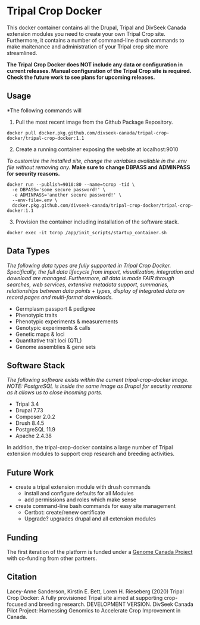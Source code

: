 
# Tripal Crop Docker

This docker container contains all the Drupal, Tripal and DivSeek Canada extension modules you need to create your own Tripal Crop site. Furthermore, it contains a number of command-line drush commands to make maitenance and administration of your Tripal crop site more streamlined.

**The Tripal Crop Docker does NOT include any data or configuration in current releases. Manual configuration of the Tripal Crop site is required. Check the future work to see plans for upcoming releases.**

## Usage

*The following commands will 

1. Pull the most recent image from the Github Package Repository.
```
docker pull docker.pkg.github.com/divseek-canada/tripal-crop-docker/tripal-crop-docker:1.1
```

2. Create a running container exposing the website at localhost:9010

*To customize the installed site, change the variables available in the .env file without removing any.* **Make sure to change DBPASS and ADMINPASS for security reasons.**

```
docker run --publish=9010:80 --name=tcrop -tid \
  -e DBPASS='some secure password!' \
  -e ADMINPASS='another secure password!' \
  --env-file=.env \
  docker.pkg.github.com/divseek-canada/tripal-crop-docker/tripal-crop-docker:1.1
```

3. Provision the container including installation of the software stack. 

```
docker exec -it tcrop /app/init_scripts/startup_container.sh
```

## Data Types

*The following data types are fully supported in Tripal Crop Docker. Specifically, the full data lifecycle from import, visualization, integration and download are managed. Furthermore, all data is made FAIR through searches, web services, extensive metadata support, summaries, relationships between data points + types, display of integrated data on record pages and multi-format downloads.*

- Germplasm passport & pedigree
- Phenotypic traits
- Phenotypic experiments & measurements
- Genotypic experiments & calls
- Genetic maps & loci
- Quantitative trait loci (QTL)
- Genome assemblies & gene sets

## Software Stack

*The following software exists within the current tripal-crop-docker image. NOTE: PostgreSQL is inside the same image as Drupal for security reasons as it allows us to close incoming ports.*

- Tripal 3.4
- Drupal 7.73
- Composer 2.0.2
- Drush 8.4.5
- PostgreSQL 11.9
- Apache 2.4.38

In addition, the tripal-crop-docker contains a large number of Tripal extension modules to support crop research and breeding activities.

## Future Work
- create a tripal extension module with drush commands
   - install and configure defaults for all Modules
   - add permissions and roles which make sense
- create command-line bash commands for easy site management
   - Certbot: create/renew certificate
   - Upgrade? upgrades drupal and all extension modules

## Funding

The first iteration of the platform is funded under a [Genome Canada Project](https://www.genomecanada.ca/en/divseek-canada-harnessing-genomics-accelerate-crop-improvement-canada) with co-funding from other partners.

## Citation

Lacey-Anne Sanderson, Kirstin E. Bett, Loren H. Rieseberg (2020) Tripal Crop Docker: A fully provisioned Tripal site aimed at supporting crop-focused and breeding research. DEVELOPMENT VERSION. DivSeek Canada Pilot Project: Harnessing Genomics to Accelerate Crop Improvement in Canada.
